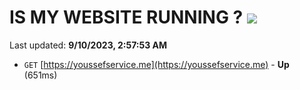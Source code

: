 # IS MY WEBSITE RUNNING ? [![](https://img.shields.io/static/v1?label=Sponsor&message=%E2%9D%A4&logo=GitHub&color=%23fe8e86)](https://github.com/sponsors/<username>)

Last updated: **9/10/2023, 2:57:53 AM**

- `GET` [https://youssefservice.me](https://youssefservice.me) - **Up** (651ms)
